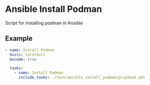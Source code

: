 # Ansible Install Podman
Script for installing podman in Ansible

## Example

```yaml
- name: Install Podman
  hosts: localhost
  become: true

  tasks:
    - name: Install Podman
      include_tasks: ./task/ansible_install_podman/playbook.yml 
```